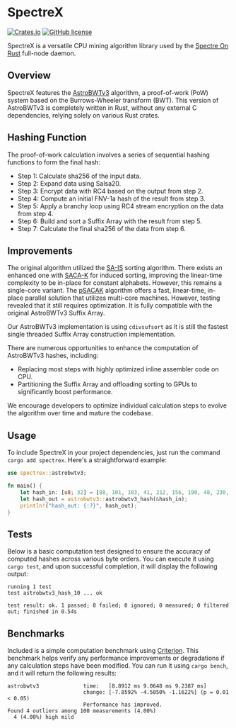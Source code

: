 # SpectreX

[![Crates.io](https://img.shields.io/crates/v/spectrex.svg)](https://crates.io/crates/spectrex)
[![GitHub license](https://img.shields.io/github/license/spectre-project/rusty-spectrex.svg)](https://github.com/spectre-project/rusty-spectrex/blob/main/LICENSE)

SpectreX is a versatile CPU mining algorithm library used by the
[Spectre On Rust](https://github.com/spectre-project/rusty-spectre)
full-node daemon.

## Overview

SpectreX features the [AstroBWTv3](https://github.com/deroproject/derohe/tree/main/astrobwt/astrobwtv3)
algorithm, a proof-of-work (PoW) system based on the Burrows-Wheeler
transform (BWT). This version of AstroBWTv3 is completely written in
Rust, without any external C dependencies, relying solely on various
Rust crates.

## Hashing Function

The proof-of-work calculation involves a series of sequential hashing
functions to form the final hash:

* Step 1: Calculate sha256 of the input data.
* Step 2: Expand data using Salsa20.
* Step 3: Encrypt data with RC4 based on the output from step 2.
* Step 4: Compute an initial FNV-1a hash of the result from step 3.
* Step 5: Apply a branchy loop using RC4 stream encryption on the data from step 4.
* Step 6: Build and sort a Suffix Array with the result from step 5.
* Step 7: Calculate the final sha256 of the data from step 6.

## Improvements

The original algorithm utilized the [SA-IS](https://en.wikipedia.org/wiki/Suffix_array)
sorting algorithm. There exists an enhanced one with [SACA-K](https://www.sciencedirect.com/science/article/abs/pii/S0020019016301375)
for induced sorting, improving the linear-time complexity to be
in-place for constant alphabets. However, this remains a single-core
variant. The [pSACAK](https://ieeexplore.ieee.org/document/8371211)
algorithm offers a fast, linear-time, in-place parallel solution that
utilizes multi-core machines. However, testing revealed that it still
requires optimization. It is fully compatible with the original
AstroBWTv3 Suffix Array.

Our AstroBWTv3 implementation is using `cdivsufsort` as it is still
the fastest single threaded Suffix Array construction implementation.

There are numerous opportunities to enhance the computation of
AstroBWTv3 hashes, including:

* Replacing most steps with highly optimized inline assembler code on
  CPU.
* Partitioning the Suffix Array and offloading sorting to GPUs to
  significantly boost performance.

We encourage developers to optimize individual calculation steps to
evolve the algorithm over time and mature the codebase.

## Usage

To include SpectreX in your project dependencies, just run the command
`cargo add spectrex`. Here's a straightforward example:

```rust
use spectrex::astrobwtv3;

fn main() {
    let hash_in: [u8; 32] = [88, 101, 183, 41, 212, 156, 190, 48, 230, 97, 94, 105, 177, 86, 88, 84, 60, 239, 203, 124, 63, 32, 160, 222, 34, 141, 50, 108, 138, 16, 90, 230];
    let hash_out = astrobwtv3::astrobwtv3_hash(&hash_in);
    println!("hash_out: {:?}", hash_out);
}
```

## Tests

Below is a basic computation test designed to ensure the accuracy of
computed hashes across various byte orders. You can execute it using
`cargo test`, and upon successful completion, it will display the
following output:

```
running 1 test
test astrobwtv3_hash_10 ... ok

test result: ok. 1 passed; 0 failed; 0 ignored; 0 measured; 0 filtered out; finished in 0.54s
```

## Benchmarks

Included is a simple computation benchmark using [Criterion](https://github.com/bheisler/criterion.rs).
This benchmark helps verify any performance improvements or
degradations if any calculation steps have been modified. You can run
it using `cargo bench`, and it will return the following results:

```
astrobwtv3              time:   [8.8912 ms 9.0648 ms 9.2387 ms]
                        change: [-7.8592% -4.5050% -1.1622%] (p = 0.01 < 0.05)
                        Performance has improved.
Found 4 outliers among 100 measurements (4.00%)
  4 (4.00%) high mild
```
